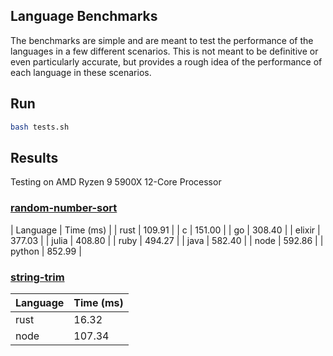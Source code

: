 ## Language Benchmarks

The benchmarks are simple and are meant to test the performance of the languages in a few different scenarios. This is not meant to be definitive or even particularly accurate, but provides a rough idea of the performance of each language in these scenarios.

## Run
```bash
bash tests.sh
```

## Results
Testing on AMD Ryzen 9 5900X 12-Core Processor

### [random-number-sort]((/random-number-sort))
| Language | Time (ms) |
| rust     | 109.91    |
| c        | 151.00    |
| go       | 308.40    |
| elixir   | 377.03    |
| julia    | 408.80    |
| ruby     | 494.27    |
| java     | 582.40    |
| node     | 592.86    |
| python   | 852.99    |

### [string-trim](/string-trim)
| Language | Time (ms) |
| -------- | --------- |
| rust     | 16.32     |
| node     | 107.34    |
